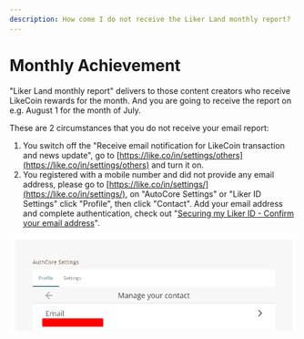 ```yaml
---
description: How come I do not receive the Liker Land monthly report?
---
```


# Monthly Achievement

"Liker Land monthly report" delivers to those content creators who receive LikeCoin rewards for the month. And you are going to receive the report on e.g. August 1 for the month of July.

These are 2 circumstances that you do not receive your email report:

1. You switch off the "Receive email notification for LikeCoin transaction and news update", go to [https://like.co/in/settings/others](https://like.co/in/settings/others) and turn it on.
2. You registered with a mobile number and did not provide any email address, please go to [https://like.co/in/settings/](https://like.co/in/settings/), on "AutoCore Settings" or "Liker ID Settings" click "Profile", then click "Contact". Add your email address and complete authentication, check out "[Securing my Liker ID - Confirm your email address](../liker-id/register/verifying-email-address.md#confirm-your-email-address)".

![](../../.gitbook/assets/monthly-report-email-setting-en.png)
